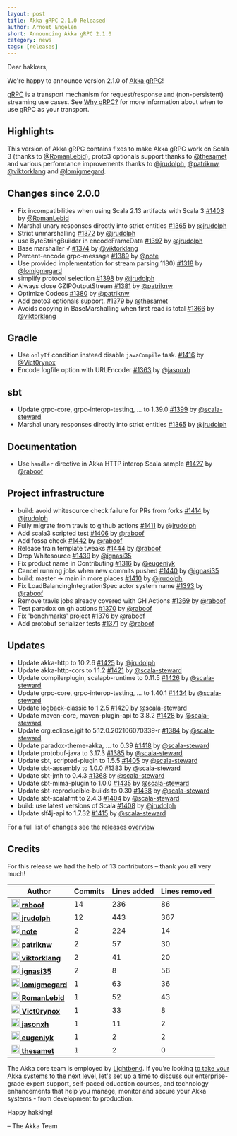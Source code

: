 ```yaml
---
layout: post
title: Akka gRPC 2.1.0 Released
author: Arnout Engelen
short: Announcing Akka gRPC 2.1.0
category: news
tags: [releases]
---
```


Dear hakkers,

We're happy to announce version 2.1.0 of [Akka gRPC](https://doc.akka.io/docs/akka-grpc/current/)!

[gRPC](https://grpc.io/) is a transport mechanism for request/response and
(non-persistent) streaming use cases. See
[Why gRPC?](https://doc.akka.io/docs/akka-grpc/current/whygrpc.html) for more 
information about when to use gRPC as your transport.

## Highlights

This version of Akka gRPC contains fixes to make Akka gRPC work on Scala 3
(thanks to [@RomanLebid](https://github.com/RomanLebid)), proto3 optionals support
thanks to [@thesamet](https://github.com/thesamet) and various performance
improvements thanks to [@jrudolph](https://github.com/jrudolph),
[@patriknw](https://github.com/patriknw), [@viktorklang](https://github.com/viktorklang)
and [@lomigmegard](https://github.com/lomigmegard).

## Changes since 2.0.0

- Fix incompatibilities when using Scala 2.13 artifacts with Scala 3 [#1403](https://github.com/akka/akka-grpc/issues/1403) by [@RomanLebid](https://github.com/RomanLebid)
- Marshal unary responses directly into strict entities [#1365](https://github.com/akka/akka-grpc/issues/1365) by [@jrudolph](https://github.com/jrudolph)
- Strict unmarshalling [#1372](https://github.com/akka/akka-grpc/issues/1372) by [@jrudolph](https://github.com/jrudolph)
- use ByteStringBuilder in encodeFrameData [#1397](https://github.com/akka/akka-grpc/issues/1397) by [@jrudolph](https://github.com/jrudolph)
- Base marshaller √ [#1374](https://github.com/akka/akka-grpc/issues/1374) by [@viktorklang](https://github.com/viktorklang)
- Percent-encode grpc-message [#1389](https://github.com/akka/akka-grpc/issues/1389) by [@note](https://github.com/note)
- Use provided implementation for stream parsing 1180) [#1318](https://github.com/akka/akka-grpc/issues/1318) by [@lomigmegard](https://github.com/lomigmegard)
- simplify protocol selection [#1398](https://github.com/akka/akka-grpc/issues/1398) by [@jrudolph](https://github.com/jrudolph)
- Always close GZIPOutputStream [#1381](https://github.com/akka/akka-grpc/issues/1381) by [@patriknw](https://github.com/patriknw)
- Optimize Codecs [#1380](https://github.com/akka/akka-grpc/issues/1380) by [@patriknw](https://github.com/patriknw)
- Add proto3 optionals support. [#1379](https://github.com/akka/akka-grpc/issues/1379) by [@thesamet](https://github.com/thesamet)
- Avoids copying in BaseMarshalling when first read is total [#1366](https://github.com/akka/akka-grpc/issues/1366) by [@viktorklang](https://github.com/viktorklang)

## Gradle

- Use `onlyIf` condition instead disable `javaCompile` task. [#1416](https://github.com/akka/akka-grpc/issues/1416) by [@Vict0rynox](https://github.com/Vict0rynox)
- Encode logfile option with URLEncoder [#1363](https://github.com/akka/akka-grpc/issues/1363) by [@jasonxh](https://github.com/jasonxh)

## sbt

- Update grpc-core, grpc-interop-testing, ... to 1.39.0 [#1399](https://github.com/akka/akka-grpc/issues/1399) by [@scala-steward](https://github.com/scala-steward)
- Marshal unary responses directly into strict entities [#1365](https://github.com/akka/akka-grpc/issues/1365) by [@jrudolph](https://github.com/jrudolph)

## Documentation

- Use `handler` directive in Akka HTTP interop Scala sample [#1427](https://github.com/akka/akka-grpc/issues/1427) by [@raboof](https://github.com/raboof)

## Project infrastructure

- build: avoid whitesource check failure for PRs from forks [#1414](https://github.com/akka/akka-grpc/issues/1414) by [@jrudolph](https://github.com/jrudolph)
- Fully migrate from travis to github actions [#1411](https://github.com/akka/akka-grpc/issues/1411) by [@jrudolph](https://github.com/jrudolph)
- Add scala3 scripted test [#1406](https://github.com/akka/akka-grpc/issues/1406) by [@raboof](https://github.com/raboof)
- Add fossa check [#1442](https://github.com/akka/akka-grpc/issues/1442) by [@raboof](https://github.com/raboof)
- Release train template tweaks [#1444](https://github.com/akka/akka-grpc/issues/1444) by [@raboof](https://github.com/raboof)
- Drop Whitesource [#1439](https://github.com/akka/akka-grpc/issues/1439) by [@ignasi35](https://github.com/ignasi35)
- Fix product name in Contributing [#1316](https://github.com/akka/akka-grpc/issues/1316) by [@eugeniyk](https://github.com/eugeniyk)
- Cancel running jobs when new commits pushed [#1440](https://github.com/akka/akka-grpc/issues/1440) by [@ignasi35](https://github.com/ignasi35)
- build: master -> main in more places [#1410](https://github.com/akka/akka-grpc/issues/1410) by [@jrudolph](https://github.com/jrudolph)
- Fix LoadBalancingIntegrationSpec actor system name [#1393](https://github.com/akka/akka-grpc/issues/1393) by [@raboof](https://github.com/raboof)
- Remove travis jobs already covered with GH Actions [#1369](https://github.com/akka/akka-grpc/issues/1369) by [@raboof](https://github.com/raboof)
- Test paradox on gh actions [#1370](https://github.com/akka/akka-grpc/issues/1370) by [@raboof](https://github.com/raboof)
- Fix 'benchmarks' project [#1376](https://github.com/akka/akka-grpc/issues/1376) by [@raboof](https://github.com/raboof)
- Add protobuf serializer tests [#1371](https://github.com/akka/akka-grpc/issues/1371) by [@raboof](https://github.com/raboof)

## Updates

- Update akka-http to 10.2.6 [#1425](https://github.com/akka/akka-grpc/issues/1425) by [@jrudolph](https://github.com/jrudolph)
- Update akka-http-cors to 1.1.2 [#1421](https://github.com/akka/akka-grpc/issues/1421) by [@scala-steward](https://github.com/scala-steward)
- Update compilerplugin, scalapb-runtime to 0.11.5 [#1426](https://github.com/akka/akka-grpc/issues/1426) by [@scala-steward](https://github.com/scala-steward)
- Update grpc-core, grpc-interop-testing, ... to 1.40.1 [#1434](https://github.com/akka/akka-grpc/issues/1434) by [@scala-steward](https://github.com/scala-steward)
- Update logback-classic to 1.2.5 [#1420](https://github.com/akka/akka-grpc/issues/1420) by [@scala-steward](https://github.com/scala-steward)
- Update maven-core, maven-plugin-api to 3.8.2 [#1428](https://github.com/akka/akka-grpc/issues/1428) by [@scala-steward](https://github.com/scala-steward)
- Update org.eclipse.jgit to 5.12.0.202106070339-r [#1384](https://github.com/akka/akka-grpc/issues/1384) by [@scala-steward](https://github.com/scala-steward)
- Update paradox-theme-akka, ... to 0.39 [#1418](https://github.com/akka/akka-grpc/issues/1418) by [@scala-steward](https://github.com/scala-steward)
- Update protobuf-java to 3.17.3 [#1385](https://github.com/akka/akka-grpc/issues/1385) by [@scala-steward](https://github.com/scala-steward)
- Update sbt, scripted-plugin to 1.5.5 [#1405](https://github.com/akka/akka-grpc/issues/1405) by [@scala-steward](https://github.com/scala-steward)
- Update sbt-assembly to 1.0.0 [#1383](https://github.com/akka/akka-grpc/issues/1383) by [@scala-steward](https://github.com/scala-steward)
- Update sbt-jmh to 0.4.3 [#1368](https://github.com/akka/akka-grpc/issues/1368) by [@scala-steward](https://github.com/scala-steward)
- Update sbt-mima-plugin to 1.0.0 [#1435](https://github.com/akka/akka-grpc/issues/1435) by [@scala-steward](https://github.com/scala-steward)
- Update sbt-reproducible-builds to 0.30 [#1438](https://github.com/akka/akka-grpc/issues/1438) by [@scala-steward](https://github.com/scala-steward)
- Update sbt-scalafmt to 2.4.3 [#1404](https://github.com/akka/akka-grpc/issues/1404) by [@scala-steward](https://github.com/scala-steward)
- build: use latest versions of Scala [#1408](https://github.com/akka/akka-grpc/issues/1408) by [@jrudolph](https://github.com/jrudolph)
- Update slf4j-api to 1.7.32 [#1415](https://github.com/akka/akka-grpc/issues/1415) by [@scala-steward](https://github.com/scala-steward)

For a full list of changes see the [releases overview](https://github.com/akka/akka-grpc/releases)

## Credits

For this release we had the help of 13 contributors – thank you all very much!

| Author | Commits | Lines added | Lines removed |
| ------ | ------- | ----------- | ------------- |
| [<img width="20" alt="raboof" src="https://avatars.githubusercontent.com/u/131856?v=4&amp;s=40"/> **raboof**](https://github.com/raboof) | 14 | 236 | 86 |
| [<img width="20" alt="jrudolph" src="https://avatars.githubusercontent.com/u/9868?v=4&amp;s=40"/> **jrudolph**](https://github.com/jrudolph) | 12 | 443 | 367 |
| [<img width="20" alt="note" src="https://avatars.githubusercontent.com/u/345056?v=4&amp;s=40"/> **note**](https://github.com/note) | 2 | 224 | 14 |
| [<img width="20" alt="patriknw" src="https://avatars.githubusercontent.com/u/336161?v=4&amp;s=40"/> **patriknw**](https://github.com/patriknw) | 2 | 57 | 30 |
| [<img width="20" alt="viktorklang" src="https://avatars.githubusercontent.com/u/10871?v=4&amp;s=40"/> **viktorklang**](https://github.com/viktorklang) | 2 | 41 | 20 |
| [<img width="20" alt="ignasi35" src="https://avatars.githubusercontent.com/u/762126?v=4&amp;s=40"/> **ignasi35**](https://github.com/ignasi35) | 2 | 8 | 56 |
| [<img width="20" alt="lomigmegard" src="https://avatars.githubusercontent.com/u/434236?v=4&amp;s=40"/> **lomigmegard**](https://github.com/lomigmegard) | 1 | 63 | 36 |
| [<img width="20" alt="RomanLebid" src="https://avatars.githubusercontent.com/u/51950394?v=4&amp;s=40"/> **RomanLebid**](https://github.com/RomanLebid) | 1 | 52 | 43 |
| [<img width="20" alt="Vict0rynox" src="https://avatars.githubusercontent.com/u/8139419?v=4&amp;s=40"/> **Vict0rynox**](https://github.com/Vict0rynox) | 1 | 33 | 8 |
| [<img width="20" alt="jasonxh" src="https://avatars.githubusercontent.com/u/6090732?v=4&amp;s=40"/> **jasonxh**](https://github.com/jasonxh) | 1 | 11 | 2 |
| [<img width="20" alt="eugeniyk" src="https://avatars.githubusercontent.com/u/3932426?v=4&amp;s=40"/> **eugeniyk**](https://github.com/eugeniyk) | 1 | 2 | 2 |
| [<img width="20" alt="thesamet" src="https://avatars.githubusercontent.com/u/307373?v=4&amp;s=40"/> **thesamet**](https://github.com/thesamet) | 1 | 2 | 0 |

The Akka core team is employed by [Lightbend](https://www.lightbend.com/). If you're looking [to take your Akka systems to the next level](https://www.lightbend.com/akka-platform#subscription), let's [set up a time](https://www.lightbend.com/contact) to discuss our enterprise-grade expert support, self-paced education courses, and technology enhancements that help you manage, monitor and secure your Akka systems - from development to production.


Happy hakking!

– The Akka Team
